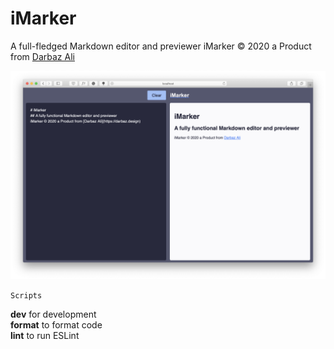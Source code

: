 # iMarker
A full-fledged Markdown editor and previewer
iMarker © 2020 a Product from [Darbaz Ali](https://darbaz.design)

![alt text](src/banner.png "iMarker app")

`Scripts` <br/>

**dev** for development <br/>
**format** to format code <br/>
**lint** to run ESLint